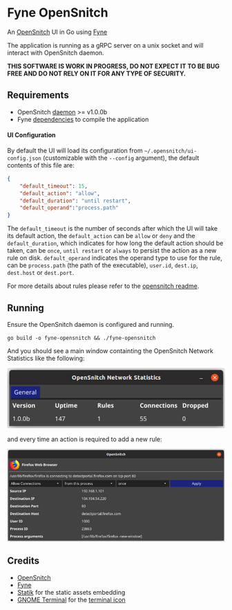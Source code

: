# Fyne OpenSnitch

An [OpenSnitch](https://github.com/evilsocket/opensnitch) UI in Go using [Fyne](https://fyne.io)

The application is running as a gRPC server on a unix socket and will interact with OpenSnitch daemon.

**THIS SOFTWARE IS WORK IN PROGRESS, DO NOT EXPECT IT TO BE BUG FREE AND DO NOT RELY ON IT FOR ANY TYPE OF SECURITY.**

## Requirements

- OpenSnitch [daemon](https://github.com/evilsocket/opensnitch#daemon) >= v1.0.0b
- Fyne [dependencies](https://github.com/fyne-io/fyne#prerequisites) to compile the application

#### UI Configuration

By default the UI will load its configuration from `~/.opensnitch/ui-config.json` (customizable with the `--config` argument), the default contents of this file are:

```json
{
    "default_timeout": 15,
    "default_action": "allow",
    "default_duration": "until restart",
    "default_operand":"process.path"
}
```

The `default_timeout` is the number of seconds after which the UI will take its
default action, the `default_action` can be `allow` or `deny` and the
`default_duration`, which indicates for how long the default action should be
taken, can be `once`, `until restart` or `always` to persist the action as a new
rule on disk. `default_operand` indicates the operand type to use for
the rule, can be `process.path` (the path of the executable), `user.id`,
`dest.ip`, `dest.host` or `dest.port`.

For more details about rules please refer to the [opensnitch readme](https://github.com/evilsocket/opensnitch/blob/master/README.md#rules).

## Running

Ensure the OpenSnitch daemon is configured and running.

    go build -o fyne-opensnitch && ./fyne-opensnitch

And you should see a main window containting the OpenSnitch Network Statistics like the following:

![OpenSnitch Network Statistics Screenshot](screenshot/network_stats.png)

and every time an action is required to add a new rule:

![OpenSnitch Ask Rule Screenshot](screenshot/ask_rule.png)


## Credits

- [OpenSnitch](https://github.com/evilsocket/opensnitch)
- [Fyne](https://github.com/fyne-io/fyne)
- [Statik](https://github.com/rakyll/statik) for the static assets embedding
- [GNOME Terminal](https://github.com/GNOME/gnome-terminal) for the [terminal icon](https://github.com/GNOME/gnome-terminal/blob/gnome-3-32/data/icons/hicolor_apps_scalable_org.gnome.Terminal.svg)